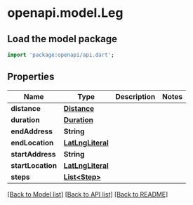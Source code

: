 # openapi.model.Leg

## Load the model package
```dart
import 'package:openapi/api.dart';
```

## Properties
Name | Type | Description | Notes
------------ | ------------- | ------------- | -------------
**distance** | [**Distance**](Distance.md) |  | 
**duration** | [**Duration**](Duration.md) |  | 
**endAddress** | **String** |  | 
**endLocation** | [**LatLngLiteral**](LatLngLiteral.md) |  | 
**startAddress** | **String** |  | 
**startLocation** | [**LatLngLiteral**](LatLngLiteral.md) |  | 
**steps** | [**List&lt;Step&gt;**](Step.md) |  | 

[[Back to Model list]](../README.md#documentation-for-models) [[Back to API list]](../README.md#documentation-for-api-endpoints) [[Back to README]](../README.md)



